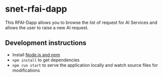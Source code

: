 # snet-rfai-dapp

This RFAI-Dapp allows you to browse the list of request for AI Services and allows the user to raise a new AI request.

## Development instructions

* Install [Node.js and npm](https://nodejs.org/)
* `npm install` to get dependencies
* `npm run start` to serve the application locally and watch source files for modifications
